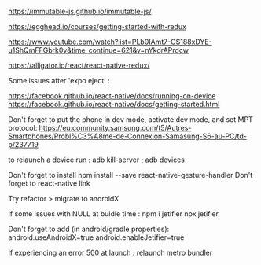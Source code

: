 https://immutable-js.github.io/immutable-js/

https://egghead.io/courses/getting-started-with-redux

https://www.youtube.com/watch?list=PLb0IAmt7-GS188xDYE-u1ShQmFFGbrk0v&time_continue=621&v=nYkdrAPrdcw

https://alligator.io/react/react-native-redux/



Some issues after 'expo eject' :

https://facebook.github.io/react-native/docs/running-on-device
https://facebook.github.io/react-native/docs/getting-started.html

Don't forget to put the phone in dev mode, activate dev mode, and set MPT protocol:
https://eu.community.samsung.com/t5/Autres-Smartphones/Probl%C3%A8me-de-Connexion-Samasung-S6-au-PC/td-p/237719

to relaunch a device run : adb kill-server ; adb devices

Don't forget to install  npm install --save react-native-gesture-handler
Don't forget to react-native link

Try refactor > migrate to androidX

If some issues with NULL at buidle time :
npm i jetifier
npx jetifier

Don't forget to add  (in android/gradle.properties):
android.useAndroidX=true
android.enableJetifier=true


If experiencing an error 500 at launch :
relaunch metro bundler

